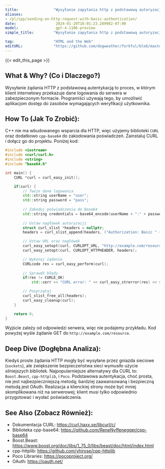 ```yaml
---
title:                "Wysyłanie zapytania http z podstawową autoryzacją"
aliases:
- /pl/cpp/sending-an-http-request-with-basic-authentication/
date:                  2024-01-20T18:01:23.209982-07:00
model:                 gpt-4-1106-preview
simple_title:         "Wysyłanie zapytania http z podstawową autoryzacją"

tag:                  "HTML and the Web"
editURL:              "https://github.com/dogweather/forkful/blob/master/content/pl/cpp/sending-an-http-request-with-basic-authentication.md"
---
```


{{< edit_this_page >}}

## What & Why? (Co i Dlaczego?)
Wysyłanie żądania HTTP z podstawową autentykacją to proces, w którym klient internetowy przekazuje dane logowania do serwera w zabezpieczonym formacie. Programiści używają tego, by umożliwić aplikacjom dostęp do zasobów wymagających weryfikacji użytkownika.

## How To (Jak To Zrobić):
C++ nie ma wbudowanego wsparcia dla HTTP, więc użyjemy biblioteki `CURL` oraz dodatkowo `cpp-base64` do zakodowania poświadczeń. Zainstaluj CURL i dołącz go do projektu. Poniżej kod:

```C++
#include <iostream>
#include <curl/curl.h>
#include <string>
#include "base64.h"

int main() {
    CURL *curl = curl_easy_init();

    if(curl) {
        // Twoje dane logowania
        std::string userName = "user";
        std::string password = "pass";
        
        // Zakoduj poświadczenia do Base64
        std::string credentials = base64_encode(userName + ":" + password);
        
        // Ustaw nagłówek autoryzacji
        struct curl_slist *headers = nullptr;
        headers = curl_slist_append(headers, ("Authorization: Basic " + credentials).c_str());

        // Ustaw URL oraz nagłówek
        curl_easy_setopt(curl, CURLOPT_URL, "http://example.com/resource");
        curl_easy_setopt(curl, CURLOPT_HTTPHEADER, headers);

        // Wykonaj żądanie
        CURLcode res = curl_easy_perform(curl);
        
        // Sprawdź błędy
        if(res != CURLE_OK)
            std::cerr << "CURL error: " << curl_easy_strerror(res) << std::endl;

        // Posprzątaj
        curl_slist_free_all(headers);
        curl_easy_cleanup(curl);
    }

    return 0;
}
```

Wyjście zależy od odpowiedzi serwera, więc nie podajemy przykładu. Kod powyżej wyśle żądanie GET do `http://example.com/resource`.

## Deep Dive (Dogłębna Analiza):
Kiedyś proste żądania HTTP mogły być wysyłane przez gniazda sieciowe (`sockets`), ale zwiększenie bezpieczeństwa sieci wymusiło użycie silniejszych bibliotek. Najpopularniejsze alternatywy dla CURL to: `Boost.Beast`, `cpp-httplib`, i `Poco`. Podstawowa autentykacja, choć prosta, nie jest najbezpieczniejszą metodą; bardziej zaawansowaną i bezpieczną metodą jest OAuth. Realizacja a klienckiej strony może być mniej skomplikowana niż na serwerowej; klient musi tylko odpowiednio przygotować i wysłać poświadczenia.

## See Also (Zobacz Również):
- Dokumentacja CURL: https://curl.haxx.se/libcurl/c/
- Biblioteka cpp-base64: https://github.com/ReneNyffenegger/cpp-base64
- Boost.Beast: https://www.boost.org/doc/libs/1_75_0/libs/beast/doc/html/index.html
- cpp-httplib: https://github.com/yhirose/cpp-httplib
- Poco Libraries: https://pocoproject.org/
- OAuth: https://oauth.net/
